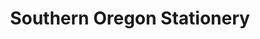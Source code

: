 ---
title: "Southern Oregon Stationery"
url: /medford/southern-oregon-stationery/
shop: office supplies
---